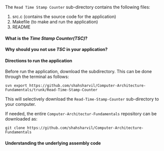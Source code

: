 The ```Read Time Stamp Counter``` sub-directory contains the following files: 

  1. src.c     (contains the source code for the application)
  2. Makefile  (to make and run the application)
  3. README

#### What is the *Time Stamp Counter(TSC)*?





#### Why should you not use *TSC* in your application?

#### Directions to run the application
Before run the application, download the subdirectory. This can be done through the terminal as follows:
```
svn export https://github.com/shahsharvil/Computer-Architecture-Fundamentals/trunk/Read-Time-Stamp-Counter
```
This will selectively download the ```Read-Time-Stamp-Counter``` sub-directory to your computer.

If needed, the entire ```Computer-Architectur-Fundamentals``` repository can be downloaded as:
```
git clone https://github.com/shahsharvil/Computer-Architecture-Fundamentals
```
#### Understanding the underlying assembly code
